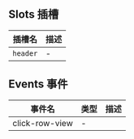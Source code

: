## Slots 插槽
| 插槽名 | 描述 |
|  ---  | --- |
| `header` | - |
## Events 事件
| 事件名 | 类型 |  描述 |
| --- | --- |  --- |
| click-row-view | - |  |
